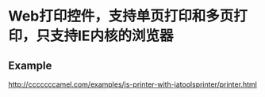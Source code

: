 # Web打印控件，支持单页打印和多页打印，只支持IE内核的浏览器  
## Example  
http://cccccccamel.com/examples/js-printer-with-jatoolsprinter/printer.html
